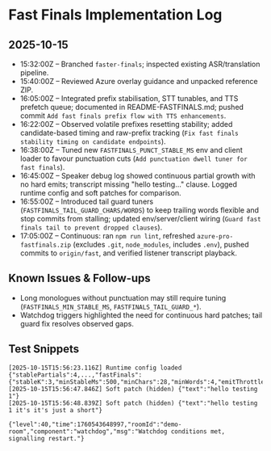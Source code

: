 # Fast Finals Implementation Log

## 2025-10-15

- 15:32:00Z – Branched `faster-finals`; inspected existing ASR/translation pipeline.
- 15:40:00Z – Reviewed Azure overlay guidance and unpacked reference ZIP.
- 16:05:00Z – Integrated prefix stabilisation, STT tunables, and TTS prefetch queue; documented in README-FASTFINALS.md; pushed commit `Add fast finals prefix flow with TTS enhancements`.
- 16:22:00Z – Observed volatile prefixes resetting stability; added candidate-based timing and raw-prefix tracking (`Fix fast finals stability timing on candidate endpoints`).
- 16:38:00Z – Tuned new `FASTFINALS_PUNCT_STABLE_MS` env and client loader to favour punctuation cuts (`Add punctuation dwell tuner for fast finals`).
- 16:45:00Z – Speaker debug log showed continuous partial growth with no hard emits; transcript missing "hello testing…" clause. Logged runtime config and soft patches for comparison.
- 16:55:00Z – Introduced tail guard tuners (`FASTFINALS_TAIL_GUARD_CHARS/WORDS`) to keep trailing words flexible and stop commits from stalling; updated env/server/client wiring (`Guard fast finals tail to prevent dropped clauses`).
- 17:05:00Z – Continuous: ran `npm run lint`, refreshed `azure-pro-fastfinals.zip` (excludes `.git`, `node_modules`, includes `.env`), pushed commits to `origin/fast`, and verified listener transcript playback.

## Known Issues & Follow-ups

- Long monologues without punctuation may still require tuning (`FASTFINALS_MIN_STABLE_MS`, `FASTFINALS_TAIL_GUARD_*`).
- Watchdog triggers highlighted the need for continuous hard patches; tail guard fix resolves observed gaps.

## Test Snippets

```log
[2025-10-15T15:56:23.116Z] Runtime config loaded {"stablePartials":4,...,"fastFinals":{"stableK":3,"minStableMs":500,"minChars":28,"minWords":4,"emitThrottleMs":700,"punctStableMs":250}}
[2025-10-15T15:56:47.846Z] Soft patch (hidden) {"text":"hello testing 1"}
[2025-10-15T15:56:48.839Z] Soft patch (hidden) {"text":"hello testing 1 it's it's just a short"}
```

```log
{"level":40,"time":1760543648997,"roomId":"demo-room","component":"watchdog","msg":"Watchdog conditions met, signalling restart."}
```

